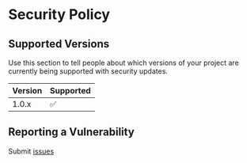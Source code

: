 # Security Policy

## Supported Versions

Use this section to tell people about which versions of your project are
currently being supported with security updates.

| Version | Supported          |
| ------- | ------------------ |
| 1.0.x   | :white_check_mark: |


## Reporting a Vulnerability

Submit [issues](https://github.com/zishang520/socket.io-go-redis-emitter/issues)
